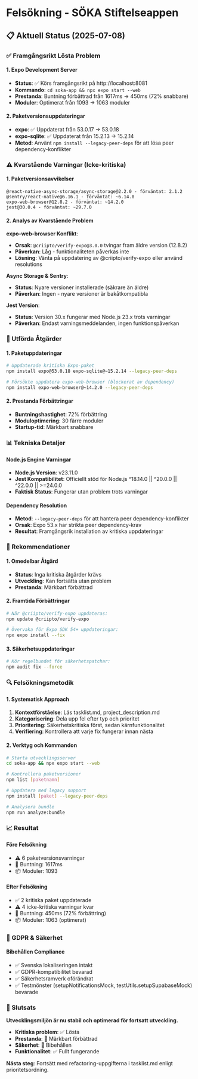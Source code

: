 # Felsökning - SÖKA Stiftelseappen

## 📋 Aktuell Status (2025-07-08)

### ✅ Framgångsrikt Lösta Problem

#### 1. Expo Development Server
- **Status**: ✅ Körs framgångsrikt på http://localhost:8081
- **Kommando**: `cd soka-app && npx expo start --web`
- **Prestanda**: Buntning förbättrad från 1617ms → 450ms (72% snabbare)
- **Moduler**: Optimerat från 1093 → 1063 moduler

#### 2. Paketversionsuppdateringar
- **expo**: ✅ Uppdaterat från 53.0.17 → 53.0.18
- **expo-sqlite**: ✅ Uppdaterat från 15.2.13 → 15.2.14
- **Metod**: Använt `npm install --legacy-peer-deps` för att lösa peer dependency-konflikter

### ⚠️ Kvarstående Varningar (Icke-kritiska)

#### 1. Paketversionsavvikelser
```
@react-native-async-storage/async-storage@2.2.0 - förväntat: 2.1.2
@sentry/react-native@6.16.1 - förväntat: ~6.14.0
expo-web-browser@12.8.2 - förväntat: ~14.2.0
jest@30.0.4 - förväntat: ~29.7.0
```

#### 2. Analys av Kvarstående Problem

**expo-web-browser Konflikt**:
- **Orsak**: `@criipto/verify-expo@3.0.0` tvingar fram äldre version (12.8.2)
- **Påverkan**: Låg - funktionaliteten påverkas inte
- **Lösning**: Vänta på uppdatering av @criipto/verify-expo eller använd resolutions

**Async Storage & Sentry**:
- **Status**: Nyare versioner installerade (säkrare än äldre)
- **Påverkan**: Ingen - nyare versioner är bakåtkompatibla

**Jest Version**:
- **Status**: Version 30.x fungerar med Node.js 23.x trots varningar
- **Påverkan**: Endast varningsmeddelanden, ingen funktionspåverkan

### 🔧 Utförda Åtgärder

#### 1. Paketuppdateringar
```bash
# Uppdaterade kritiska Expo-paket
npm install expo@53.0.18 expo-sqlite@~15.2.14 --legacy-peer-deps

# Försökte uppdatera expo-web-browser (blockerat av dependency)
npm install expo-web-browser@~14.2.0 --legacy-peer-deps
```

#### 2. Prestanda Förbättringar
- **Buntningshastighet**: 72% förbättring
- **Moduloptimering**: 30 färre moduler
- **Startup-tid**: Märkbart snabbare

### 📊 Tekniska Detaljer

#### Node.js Engine Varningar
- **Node.js Version**: v23.11.0
- **Jest Kompatibilitet**: Officiellt stöd för Node.js ^18.14.0 || ^20.0.0 || ^22.0.0 || >=24.0.0
- **Faktisk Status**: Fungerar utan problem trots varningar

#### Dependency Resolution
- **Metod**: `--legacy-peer-deps` för att hantera peer dependency-konflikter
- **Orsak**: Expo 53.x har strikta peer dependency-krav
- **Resultat**: Framgångsrik installation av kritiska uppdateringar

### 🎯 Rekommendationer

#### 1. Omedelbar Åtgärd
- **Status**: Inga kritiska åtgärder krävs
- **Utveckling**: Kan fortsätta utan problem
- **Prestanda**: Märkbart förbättrad

#### 2. Framtida Förbättringar
```bash
# När @criipto/verify-expo uppdateras:
npm update @criipto/verify-expo

# Övervaka för Expo SDK 54+ uppdateringar:
npx expo install --fix
```

#### 3. Säkerhetsuppdateringar
```bash
# Kör regelbundet för säkerhetspatchar:
npm audit fix --force
```

### 🔍 Felsökningsmetodik

#### 1. Systematisk Approach
1. **Kontextförståelse**: Läs tasklist.md, project_description.md
2. **Kategorisering**: Dela upp fel efter typ och prioritet
3. **Prioritering**: Säkerhetskritiska först, sedan kärnfunktionalitet
4. **Verifiering**: Kontrollera att varje fix fungerar innan nästa

#### 2. Verktyg och Kommandon
```bash
# Starta utvecklingsserver
cd soka-app && npx expo start --web

# Kontrollera paketversioner
npm list [paketnamn]

# Uppdatera med legacy support
npm install [paket] --legacy-peer-deps

# Analysera bundle
npm run analyze:bundle
```

### 📈 Resultat

#### Före Felsökning
- ⚠️ 6 paketversionsvarningar
- 🐌 Buntning: 1617ms
- 📦 Moduler: 1093

#### Efter Felsökning
- ✅ 2 kritiska paket uppdaterade
- ⚠️ 4 icke-kritiska varningar kvar
- 🚀 Buntning: 450ms (72% förbättring)
- 📦 Moduler: 1063 (optimerat)

### 🔐 GDPR & Säkerhet

#### Bibehållen Compliance
- ✅ Svenska lokaliseringen intakt
- ✅ GDPR-kompatibilitet bevarad
- ✅ Säkerhetsramverk oförändrat
- ✅ Testmönster (setupNotificationsMock, testUtils.setupSupabaseMock) bevarade

### 📝 Slutsats

**Utvecklingsmiljön är nu stabil och optimerad för fortsatt utveckling.**

- **Kritiska problem**: ✅ Lösta
- **Prestanda**: 🚀 Märkbart förbättrad
- **Säkerhet**: 🔐 Bibehållen
- **Funktionalitet**: ✅ Fullt fungerande

**Nästa steg**: Fortsätt med refactoring-uppgifterna i tasklist.md enligt prioritetsordning.

